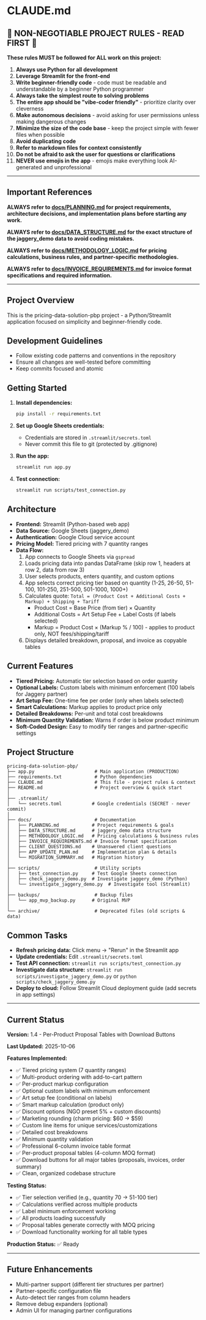 # CLAUDE.md

## 🚨 NON-NEGOTIABLE PROJECT RULES - READ FIRST 🚨

**These rules MUST be followed for ALL work on this project:**

1. **Always use Python for all development**
2. **Leverage Streamlit for the front-end**
3. **Write beginner-friendly code** - code must be readable and understandable by a beginner Python programmer
4. **Always take the simplest route to solving problems**
5. **The entire app should be "vibe-coder friendly"** - prioritize clarity over cleverness
6. **Make autonomous decisions** - avoid asking for user permissions unless making dangerous changes
7. **Minimize the size of the code base** - keep the project simple with fewer files when possible
8. **Avoid duplicating code**
9. **Refer to markdown files for context consistently**
10. **Do not be afraid to ask the user for questions or clarifications**
11. **NEVER use emojis in the app** - emojis make everything look AI-generated and unprofessional

---

## Important References

**ALWAYS refer to [docs/PLANNING.md](docs/PLANNING.md) for project requirements, architecture decisions, and implementation plans before starting any work.**

**ALWAYS refer to [docs/DATA_STRUCTURE.md](docs/DATA_STRUCTURE.md) for the exact structure of the jaggery_demo data to avoid coding mistakes.**

**ALWAYS refer to [docs/METHODOLOGY_LOGIC.md](docs/METHODOLOGY_LOGIC.md) for pricing calculations, business rules, and partner-specific methodologies.**

**ALWAYS refer to [docs/INVOICE_REQUIREMENTS.md](docs/INVOICE_REQUIREMENTS.md) for invoice format specifications and required information.**

---

## Project Overview

This is the pricing-data-solution-pbp project - a Python/Streamlit application focused on simplicity and beginner-friendly code.

## Development Guidelines

- Follow existing code patterns and conventions in the repository
- Ensure all changes are well-tested before committing
- Keep commits focused and atomic

## Getting Started

1. **Install dependencies:**
   ```bash
   pip install -r requirements.txt
   ```

2. **Set up Google Sheets credentials:**
   - Credentials are stored in `.streamlit/secrets.toml`
   - Never commit this file to git (protected by .gitignore)

3. **Run the app:**
   ```bash
   streamlit run app.py
   ```

4. **Test connection:**
   ```bash
   streamlit run scripts/test_connection.py
   ```

## Architecture

- **Frontend:** Streamlit (Python-based web app)
- **Data Source:** Google Sheets (jaggery_demo)
- **Authentication:** Google Cloud service account
- **Pricing Model:** Tiered pricing with 7 quantity ranges
- **Data Flow:**
  1. App connects to Google Sheets via `gspread`
  2. Loads pricing data into pandas DataFrame (skip row 1, headers at row 2, data from row 3)
  3. User selects products, enters quantity, and custom options
  4. App selects correct pricing tier based on quantity (1-25, 26-50, 51-100, 101-250, 251-500, 501-1000, 1000+)
  5. Calculates quote: `Total = (Product Cost + Additional Costs + Markup) + Shipping + Tariff`
     - Product Cost = Base Price (from tier) × Quantity
     - Additional Costs = Art Setup Fee + Label Costs (if labels selected)
     - Markup = Product Cost × (Markup % / 100) - applies to product only, NOT fees/shipping/tariff
  6. Displays detailed breakdown, proposal, and invoice as copyable tables

## Current Features

- **Tiered Pricing:** Automatic tier selection based on order quantity
- **Optional Labels:** Custom labels with minimum enforcement (100 labels for Jaggery partner)
- **Art Setup Fee:** One-time fee per order (only when labels selected)
- **Smart Calculations:** Markup applies to product price only
- **Detailed Breakdowns:** Per-unit and total cost breakdowns
- **Minimum Quantity Validation:** Warns if order is below product minimum
- **Soft-Coded Design:** Easy to modify tier ranges and partner-specific settings

## Project Structure

```
pricing-data-solution-pbp/
├── app.py                      # Main application (PRODUCTION)
├── requirements.txt            # Python dependencies
├── CLAUDE.md                   # This file - project rules & context
├── README.md                   # Project overview & quick start
│
├── .streamlit/
│   └── secrets.toml           # Google credentials (SECRET - never commit)
│
├── docs/                       # Documentation
│   ├── PLANNING.md            # Project requirements & goals
│   ├── DATA_STRUCTURE.md      # jaggery_demo data structure
│   ├── METHODOLOGY_LOGIC.md   # Pricing calculations & business rules
│   ├── INVOICE_REQUIREMENTS.md # Invoice format specification
│   ├── CLIENT_QUESTIONS.md    # Unanswered client questions
│   ├── APP_UPDATE_PLAN.md     # Implementation plan & details
│   └── MIGRATION_SUMMARY.md   # Migration history
│
├── scripts/                    # Utility scripts
│   ├── test_connection.py     # Test Google Sheets connection
│   ├── check_jaggery_demo.py  # Investigate jaggery_demo (Python)
│   └── investigate_jaggery_demo.py  # Investigate tool (Streamlit)
│
├── backups/                    # Backup files
│   └── app_mvp_backup.py      # Original MVP
│
└── archive/                    # Deprecated files (old scripts & data)
```

## Common Tasks

- **Refresh pricing data:** Click menu → "Rerun" in the Streamlit app
- **Update credentials:** Edit `.streamlit/secrets.toml`
- **Test API connection:** `streamlit run scripts/test_connection.py`
- **Investigate data structure:** `streamlit run scripts/investigate_jaggery_demo.py` or `python scripts/check_jaggery_demo.py`
- **Deploy to cloud:** Follow Streamlit Cloud deployment guide (add secrets in app settings)

---

## Current Status

**Version:** 1.4 - Per-Product Proposal Tables with Download Buttons

**Last Updated:** 2025-10-06

**Features Implemented:**
- ✅ Tiered pricing system (7 quantity ranges)
- ✅ Multi-product ordering with add-to-cart pattern
- ✅ Per-product markup configuration
- ✅ Optional custom labels with minimum enforcement
- ✅ Art setup fee (conditional on labels)
- ✅ Smart markup calculation (product only)
- ✅ Discount options (NGO preset 5% + custom discounts)
- ✅ Marketing rounding (charm pricing: $60 → $59)
- ✅ Custom line items for unique services/customizations
- ✅ Detailed cost breakdowns
- ✅ Minimum quantity validation
- ✅ Professional 6-column invoice table format
- ✅ Per-product proposal tables (4-column MOQ format)
- ✅ Download buttons for all major tables (proposals, invoices, order summary)
- ✅ Clean, organized codebase structure

**Testing Status:**
- ✅ Tier selection verified (e.g., quantity 70 → 51-100 tier)
- ✅ Calculations verified across multiple products
- ✅ Label minimum enforcement working
- ✅ All products loading successfully
- ✅ Proposal tables generate correctly with MOQ pricing
- ✅ Download functionality working for all table types

**Production Status:** ✅ Ready

---

## Future Enhancements

- Multi-partner support (different tier structures per partner)
- Partner-specific configuration file
- Auto-detect tier ranges from column headers
- Remove debug expanders (optional)
- Admin UI for managing partner configurations
